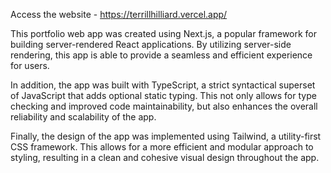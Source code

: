 Access the website - https://terrillhilliard.vercel.app/

This portfolio web app was created using Next.js, a popular framework for building server-rendered React applications. By utilizing server-side rendering, this app is able to provide a seamless and efficient experience for users.

In addition, the app was built with TypeScript, a strict syntactical superset of JavaScript that adds optional static typing. This not only allows for type checking and improved code maintainability, but also enhances the overall reliability and scalability of the app.

Finally, the design of the app was implemented using Tailwind, a utility-first CSS framework. This allows for a more efficient and modular approach to styling, resulting in a clean and cohesive visual design throughout the app.
